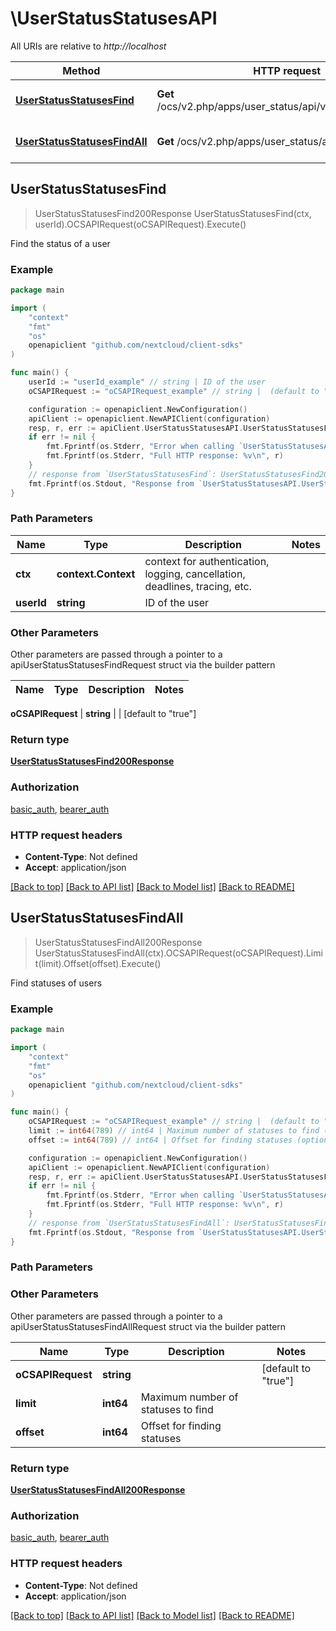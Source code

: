# \UserStatusStatusesAPI

All URIs are relative to *http://localhost*

Method | HTTP request | Description
------------- | ------------- | -------------
[**UserStatusStatusesFind**](UserStatusStatusesAPI.md#UserStatusStatusesFind) | **Get** /ocs/v2.php/apps/user_status/api/v1/statuses/{userId} | Find the status of a user
[**UserStatusStatusesFindAll**](UserStatusStatusesAPI.md#UserStatusStatusesFindAll) | **Get** /ocs/v2.php/apps/user_status/api/v1/statuses | Find statuses of users



## UserStatusStatusesFind

> UserStatusStatusesFind200Response UserStatusStatusesFind(ctx, userId).OCSAPIRequest(oCSAPIRequest).Execute()

Find the status of a user

### Example

```go
package main

import (
    "context"
    "fmt"
    "os"
    openapiclient "github.com/nextcloud/client-sdks"
)

func main() {
    userId := "userId_example" // string | ID of the user
    oCSAPIRequest := "oCSAPIRequest_example" // string |  (default to "true")

    configuration := openapiclient.NewConfiguration()
    apiClient := openapiclient.NewAPIClient(configuration)
    resp, r, err := apiClient.UserStatusStatusesAPI.UserStatusStatusesFind(context.Background(), userId).OCSAPIRequest(oCSAPIRequest).Execute()
    if err != nil {
        fmt.Fprintf(os.Stderr, "Error when calling `UserStatusStatusesAPI.UserStatusStatusesFind``: %v\n", err)
        fmt.Fprintf(os.Stderr, "Full HTTP response: %v\n", r)
    }
    // response from `UserStatusStatusesFind`: UserStatusStatusesFind200Response
    fmt.Fprintf(os.Stdout, "Response from `UserStatusStatusesAPI.UserStatusStatusesFind`: %v\n", resp)
}
```

### Path Parameters


Name | Type | Description  | Notes
------------- | ------------- | ------------- | -------------
**ctx** | **context.Context** | context for authentication, logging, cancellation, deadlines, tracing, etc.
**userId** | **string** | ID of the user | 

### Other Parameters

Other parameters are passed through a pointer to a apiUserStatusStatusesFindRequest struct via the builder pattern


Name | Type | Description  | Notes
------------- | ------------- | ------------- | -------------

 **oCSAPIRequest** | **string** |  | [default to &quot;true&quot;]

### Return type

[**UserStatusStatusesFind200Response**](UserStatusStatusesFind200Response.md)

### Authorization

[basic_auth](../README.md#basic_auth), [bearer_auth](../README.md#bearer_auth)

### HTTP request headers

- **Content-Type**: Not defined
- **Accept**: application/json

[[Back to top]](#) [[Back to API list]](../README.md#documentation-for-api-endpoints)
[[Back to Model list]](../README.md#documentation-for-models)
[[Back to README]](../README.md)


## UserStatusStatusesFindAll

> UserStatusStatusesFindAll200Response UserStatusStatusesFindAll(ctx).OCSAPIRequest(oCSAPIRequest).Limit(limit).Offset(offset).Execute()

Find statuses of users

### Example

```go
package main

import (
    "context"
    "fmt"
    "os"
    openapiclient "github.com/nextcloud/client-sdks"
)

func main() {
    oCSAPIRequest := "oCSAPIRequest_example" // string |  (default to "true")
    limit := int64(789) // int64 | Maximum number of statuses to find (optional)
    offset := int64(789) // int64 | Offset for finding statuses (optional)

    configuration := openapiclient.NewConfiguration()
    apiClient := openapiclient.NewAPIClient(configuration)
    resp, r, err := apiClient.UserStatusStatusesAPI.UserStatusStatusesFindAll(context.Background()).OCSAPIRequest(oCSAPIRequest).Limit(limit).Offset(offset).Execute()
    if err != nil {
        fmt.Fprintf(os.Stderr, "Error when calling `UserStatusStatusesAPI.UserStatusStatusesFindAll``: %v\n", err)
        fmt.Fprintf(os.Stderr, "Full HTTP response: %v\n", r)
    }
    // response from `UserStatusStatusesFindAll`: UserStatusStatusesFindAll200Response
    fmt.Fprintf(os.Stdout, "Response from `UserStatusStatusesAPI.UserStatusStatusesFindAll`: %v\n", resp)
}
```

### Path Parameters



### Other Parameters

Other parameters are passed through a pointer to a apiUserStatusStatusesFindAllRequest struct via the builder pattern


Name | Type | Description  | Notes
------------- | ------------- | ------------- | -------------
 **oCSAPIRequest** | **string** |  | [default to &quot;true&quot;]
 **limit** | **int64** | Maximum number of statuses to find | 
 **offset** | **int64** | Offset for finding statuses | 

### Return type

[**UserStatusStatusesFindAll200Response**](UserStatusStatusesFindAll200Response.md)

### Authorization

[basic_auth](../README.md#basic_auth), [bearer_auth](../README.md#bearer_auth)

### HTTP request headers

- **Content-Type**: Not defined
- **Accept**: application/json

[[Back to top]](#) [[Back to API list]](../README.md#documentation-for-api-endpoints)
[[Back to Model list]](../README.md#documentation-for-models)
[[Back to README]](../README.md)


